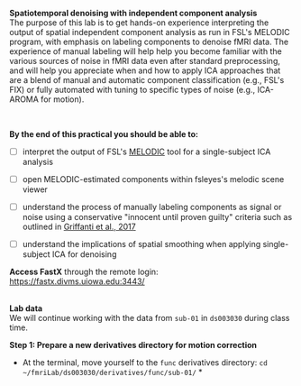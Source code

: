 **Spatiotemporal denoising with independent component analysis**
</br>
The purpose of this lab is to get hands-on experience interpreting the output of spatial independent component analysis as run in FSL's MELODIC program, with emphasis on labeling components to denoise fMRI data. The experience of manual labeling will help help you become familiar with the various sources of noise in fMRI data even after standard preprocessing, and will help you appreciate when and how to apply ICA approaches that are a blend of manual and automatic component classification (e.g., FSL's FIX) or fully automated with tuning to specific types of noise (e.g., ICA-AROMA for motion). 

</br>


**By the end of this practical you should be able to:** <br/>
* [ ] interpret the output of FSL's [MELODIC](https://fsl.fmrib.ox.ac.uk/fsl/fslwiki/MCFLIRT) tool for a single-subject ICA analysis
* [ ] open MELODIC-estimated components within fsleyes's melodic scene viewer
* [ ] understand the process of manually labeling components as signal or noise using a conservative "innocent until proven guilty" criteria such as outlined in [Griffanti et al., 2017]((pdfs/Griffanti-2017-ICA.pdf))
* [ ] understand the implications of spatial smoothing when applying single-subject ICA for denoising


**Access FastX** through the remote login: <br>
https://fastx.divms.uiowa.edu:3443/  <br/>
<br/>


**Lab data** <br>
We will continue working with the data from `sub-01` in `ds003030` during class time.


**Step 1: Prepare a new derivatives directory for motion correction**
* At the terminal, move yourself to the `func` derivatives directory: `cd ~/fmriLab/ds003030/derivatives/func/sub-01/`
    * 
 </br>